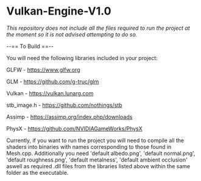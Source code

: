 # Vulkan-Engine-V1.0

*This repository does not include all the files required to run the project at the moment so it is not advised attempting to do so.*

--== To Build ==--

You will need the following libraries included in your project:

GLFW - https://www.glfw.org

GLM - https://github.com/g-truc/glm

Vulkan - https://vulkan.lunarg.com

stb_image.h - https://github.com/nothings/stb

Assimp - https://assimp.org/index.php/downloads

PhysX - https://github.com/NVIDIAGameWorks/PhysX

Currently, if you want to run the project you will need to compile all the shaders into binaries with names corresponding to those found in Mesh.cpp.
Additionally you need 'default albedo.png', 'default normal.png', 'default roughness.png', 'default metalness', 'default ambient occlusion' aswell as required .dll files from the libraries listed above within the same folder as the executable. 
